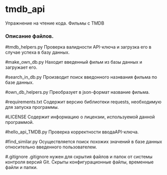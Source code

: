 # tmdb_api
Упражнение на чтение кода. Фильмы с TMDB

### Описание файлов.

#tmdb_helpers.py
Проверка валидности API-ключа и загрузка его в случае успеха в базу данных.

#make_own_db.py
Находит введенный фильм из базы данных и загружает его.

#search_in_db.py
Производит поиск введонного назнвания фильма по базе данных.

#own_db_helpers.py
Преобразует в json-формат название фильма.

#requirements.txt
Содержит версию библиотеки requests, необходимую для запуска программы.

#LICENSE
Содержит информацию о лицензии, используемой данной программой.

#hello_api_TMDB.py
Проверка корректности вводаAPI-ключа.

#find_similar.py
Осуществляется поиск похожих значений в базе данных относительно введенного пользователем.

#.gitignore
.gitignore нужен для скрытия файлов и папок от системы контроля версий Git. Скрыты конфигурационные файлы, временные файли и папки. 
